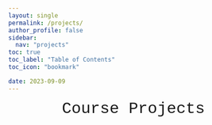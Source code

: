 ```yaml
---
layout: single
permalink: /projects/
author_profile: false
sidebar:
  nav: "projects"
toc: true
toc_label: "Table of Contents"
toc_icon: "bookmark"

date: 2023-09-09
---
```


<div style="margin-bottom:1cm; font-family: 'Courier New', Courier, monospace;" align="center"><font size="6">Course Projects</font></div>
